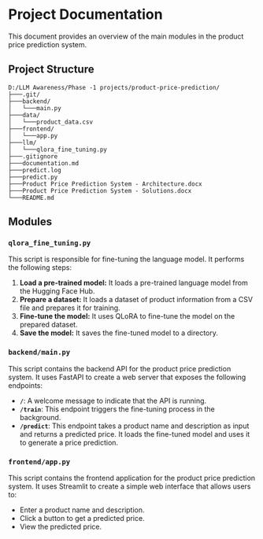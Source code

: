 # Project Documentation

This document provides an overview of the main modules in the product price prediction system.

## Project Structure

```
D:/LLM Awareness/Phase -1 projects/product-price-prediction/
├───.git/
├───backend/
│   └───main.py
├───data/
│   └───product_data.csv
├───frontend/
│   └───app.py
├───llm/
│   └───qlora_fine_tuning.py
├───.gitignore
├───documentation.md
├───predict.log
├───predict.py
├───Product Price Prediction System - Architecture.docx
├───Product Price Prediction System - Solutions.docx
└───README.md
```

## Modules

### `qlora_fine_tuning.py`

This script is responsible for fine-tuning the language model. It performs the following steps:

1.  **Load a pre-trained model:** It loads a pre-trained language model from the Hugging Face Hub.
2.  **Prepare a dataset:** It loads a dataset of product information from a CSV file and prepares it for training.
3.  **Fine-tune the model:** It uses QLoRA to fine-tune the model on the prepared dataset.
4.  **Save the model:** It saves the fine-tuned model to a directory.

### `backend/main.py`

This script contains the backend API for the product price prediction system. It uses FastAPI to create a web server that exposes the following endpoints:

*   **`/`**: A welcome message to indicate that the API is running.
*   **`/train`**: This endpoint triggers the fine-tuning process in the background.
*   **`/predict`**: This endpoint takes a product name and description as input and returns a predicted price. It loads the fine-tuned model and uses it to generate a price prediction.

### `frontend/app.py`

This script contains the frontend application for the product price prediction system. It uses Streamlit to create a simple web interface that allows users to:

*   Enter a product name and description.
*   Click a button to get a predicted price.
*   View the predicted price.